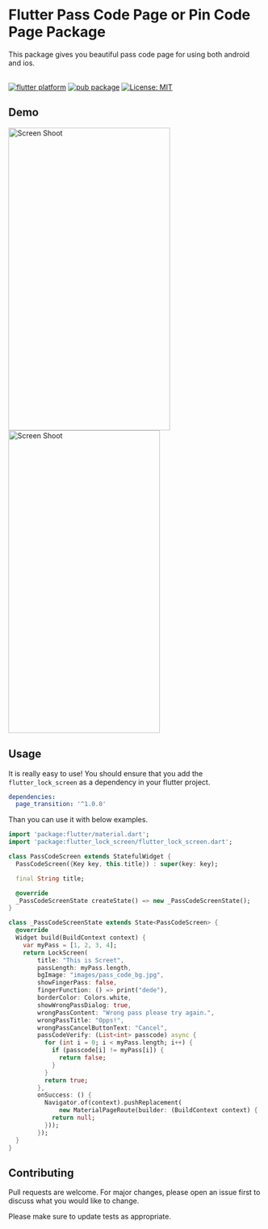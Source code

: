 # Flutter Pass Code Page or Pin Code Page Package

This package gives you beautiful pass code page for using both android and ios.
<br/><br/>

[![flutter platform](https://img.shields.io/badge/Platform-Flutter-yellow.svg)](https://flutter.io) 
[![pub package](https://img.shields.io/pub/v/flutter_lock_screen.svg)](https://pub.dartlang.org/packages/flutter_lock_screen) 
[![License: MIT](https://img.shields.io/badge/License-MIT-yellow.svg)](https://opensource.org/licenses/MIT)

## Demo

<img src="http://www.yasinilhan.com/passcode/howtouse.gif" width="320" height="600" title="Screen Shoot">
<img src="http://www.yasinilhan.com/passcode/1.png" width="300" height="600" title="Screen Shoot">

## Usage
It is really easy to use!
You should ensure that you add the `flutter_lock_screen` as a dependency in your flutter project.

```yaml
dependencies:
  page_transition: '^1.0.0'
```
Than you can use it with below examples.

```dart 
import 'package:flutter/material.dart';
import 'package:flutter_lock_screen/flutter_lock_screen.dart';

class PassCodeScreen extends StatefulWidget {
  PassCodeScreen({Key key, this.title}) : super(key: key);

  final String title;

  @override
  _PassCodeScreenState createState() => new _PassCodeScreenState();
}

class _PassCodeScreenState extends State<PassCodeScreen> {
  @override
  Widget build(BuildContext context) {
    var myPass = [1, 2, 3, 4];
    return LockScreen(
        title: "This is Screet",
        passLength: myPass.length,
        bgImage: "images/pass_code_bg.jpg",
        showFingerPass: false,
        fingerFunction: () => print("dede"),
        borderColor: Colors.white,
        showWrongPassDialog: true,
        wrongPassContent: "Wrong pass please try again.",
        wrongPassTitle: "Opps!",
        wrongPassCancelButtonText: "Cancel",
        passCodeVerify: (List<int> passcode) async {
          for (int i = 0; i < myPass.length; i++) {
            if (passcode[i] != myPass[i]) {
              return false;
            }
          }
          return true;
        },
        onSuccess: () {
          Navigator.of(context).pushReplacement(
              new MaterialPageRoute(builder: (BuildContext context) {
            return null;
          }));
        });
  }
}


```



## Contributing
Pull requests are welcome. For major changes, please open an issue first to discuss what you would like to change.

Please make sure to update tests as appropriate.



